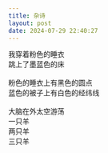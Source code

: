 ```yaml
---
title: 杂诗
layout: post
date: 2024-07-29 22:40:27
---
```

我穿着粉色的睡衣<br />
跳上了墨蓝色的床
<br/><br/>
粉色的睡衣上有黑色的圆点<br />
蓝色的被子上有白色的经纬线
<br/><br/>
大脑在外太空游荡<br />
一只羊<br />
两只羊<br />
三只羊
